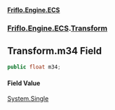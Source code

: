 #### [Friflo.Engine.ECS](index.md 'index')
### [Friflo.Engine.ECS](Friflo.Engine.ECS.md 'Friflo.Engine.ECS').[Transform](Transform.md 'Friflo.Engine.ECS.Transform')

## Transform.m34 Field

```csharp
public float m34;
```

#### Field Value
[System.Single](https://docs.microsoft.com/en-us/dotnet/api/System.Single 'System.Single')